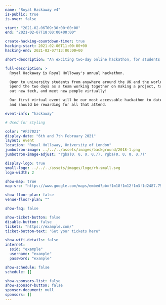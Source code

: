 ```yaml
---
name: "Royal Hackaway v4"
is-public: true
is-over: false

start: "2021-02-06T09:30:00+00:00"
end: "2021-02-07T18:00:00+00:00"

create-hacking-countdown-timer: true
hacking-start: 2021-02-06T11:00:00+00
hacking-end: 2021-02-07T13:00:00+00

short-description: "An exciting two-day online hackathon, for students at university."

full-description: >
  Royal Hackaway is Royal Holloway's annual hackathon.

  Open to university students from anywhere around the UK and the world!
  Spend the two days as a team working together on making a project, try
  out new tech, and meet new people virtually!

  Our first virtual event will be our most accessable hackathon to date,
  and should be rewarding for all that attend.

event-info: "hackaway"

# Used for styling

color: "#F37021"
display-date: "6th and 7th February 2021"
layout: event
location: "Royal Holloway, University of London"
jumbotron-image: ../../../assets/images/background/2018-1.png
jumbotron-image-adjust: "rgba(0, 0, 0, 0.7), rgba(0, 0, 0, 0.7)"

display-logo: true
small-logo: ../../../assets/images/logo/rh-small.svg
logo-width: 2

show-map: true
map-src: "https://www.google.com/maps/embed?pb=!1m18!1m12!1m3!1d2487.759701888386!2d-0.5680310838687079!3d51.42584067962183!2m3!1f0!2f0!3f0!3m2!1i1024!2i768!4f13.1!3m3!1m2!1s0x487679fe3dce3113%3A0x47f0f448b19730a3!2sWindsor+Building!5e0!3m2!1sen!2suk!4v1546448505106"

show-floor-plan: false
venue-floor-plan: ""

show-faq: false

show-ticket-button: false
disable-button: false
tickets: "https://example.com/"
ticket-button-text: "Get your tickets here"

show-wifi-details: false
internet:
  ssid: "example"
  username: "example"
  password: "example"

show-schedule: false
schedule: []

show-sponsors-list: false
show-sponsor-button: false
sponsor-document: null
sponsors: []
---
```

